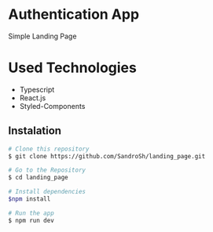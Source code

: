 # Authentication App
Simple Landing Page


# Used Technologies
* Typescript
* React.js
* Styled-Components


## Instalation
  
```bash
# Clone this repository
$ git clone https://github.com/SandroSh/landing_page.git

# Go to the Repository
$ cd landing_page

# Install dependencies
$npm install

# Run the app
$ npm run dev
```
